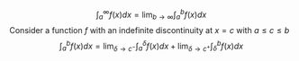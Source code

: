 $$\int_{a}^{∞}f(x)dx=\lim_{b→∞}\int_{a}^{b}f(x)dx$$
Consider a function $f$ with an indefinite discontinuity at $x=c$ with $a\le{c}\le{b}$ $$\int_{a}^{b}f(x)dx=\lim_{δ→c^-}\int_{a}^{δ}f(x)dx+\lim_{δ→c^+}\int_{δ}^{b}f(x)dx$$
